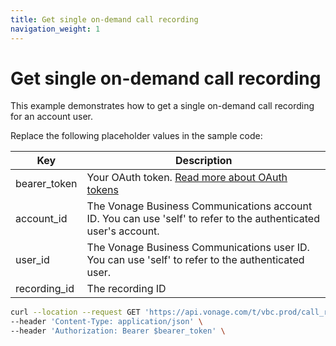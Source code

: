 ```yaml
---
title: Get single on-demand call recording
navigation_weight: 1
---
```


# Get single on-demand call recording

This example demonstrates how to get a single on-demand call recording for an account user.

Replace the following placeholder values in the sample code:

| Key | Description |
| --- | ----------- |
| bearer_token      | Your OAuth token. [Read more about OAuth tokens](/getting-started/create-an-access-token) |
| account_id        | The Vonage Business Communications account ID. You can use 'self' to refer to the authenticated user's account. |
| user_id           | The Vonage Business Communications user ID. You can use 'self' to refer to the authenticated user. |
| recording_id      | The recording ID |

``` bash
curl --location --request GET 'https://api.vonage.com/t/vbc.prod/call_recording/api/accounts/:account_id/users/:user_id/call_recordings/:recording_id' \
--header 'Content-Type: application/json' \
--header 'Authorization: Bearer $bearer_token' \
```
